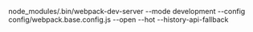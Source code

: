 node_modules/.bin/webpack-dev-server --mode development --config config/webpack.base.config.js --open --hot --history-api-fallback